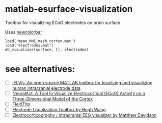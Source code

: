 # matlab-esurface-visualization
Toolbox for visualizing ECoG electrodes on brain surface

Uses [newcolorbar](https://nl.mathworks.com/matlabcentral/fileexchange/52505-newcolorbar--multiple-colormaps-in-the-same-axes?focused=3893317&tab=function&requestedDomain=true )

```
load('mean_MNI_mesh_cortex.mat')
load('electrodes.mat')
eb_visualizer(surface, [], electrodes)
```

# see alternatives:
- [ ] [iELVis: An open source MATLAB toolbox for localizing and visualizing human intracranial electrode data](https://www.sciencedirect.com/science/article/pii/S0165027017300365?via%3Dihub)
- [ ] [NeuralAct: A Tool to Visualize Electrocortical (ECoG) Activity on a Three-Dimensional Model of the Cortex](https://www.ncbi.nlm.nih.gov/pmc/articles/PMC5580037/)
- [ ] [FieldTrip](http://www.fieldtriptoolbox.org/tutorial/human_ecog/)
- [ ] [Electrode Localization Toolbox by Hugh Wang](https://github.com/HughWXY/ntools_elec)
- [ ] [Electrocorticography / intracranial EEG visualizer by Matthew Davidson](https://www.mathworks.com/matlabcentral/fileexchange/35496-electrocorticography-intracranial-eeg-visualizer)
